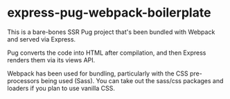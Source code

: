 # express-pug-webpack-boilerplate

This is a bare-bones SSR Pug project that's been bundled with Webpack and served via Express. 

Pug converts the code into HTML after compilation, and then Express renders them via its views API. 

Webpack has been used for bundling, particularly with the CSS pre-processors being used (Sass). You can take out the sass/css packages and loaders if you plan to use vanilla CSS.
